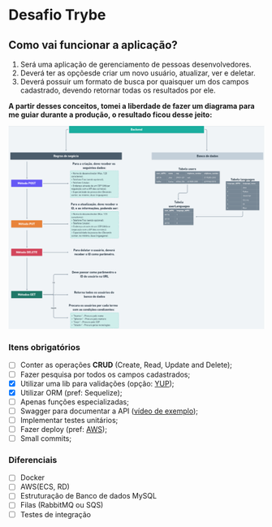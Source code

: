 # Desafio Trybe

## Como vai funcionar a aplicação?

1. Será uma aplicação de gerenciamento de pessoas desenvolvedores.
2. Deverá ter as opçõesde criar um novo usuário, atualizar, ver e deletar.
3. Deverá possuir um formato de busca por quaisquer um dos campos cadastrado, devendo retornar todas os resultados por ele.

**A partir desses conceitos, tomei a liberdade de fazer um diagrama para me guiar durante a produção, o resultado ficou desse jeito:**

<img src="assets/Screenshot_20210622_213331.png" alt="Diagrama de produção - Backend" width="600"/>

### Itens obrigatórios

  - [ ] Conter as operações **CRUD** (Create, Read, Update and Delete);
  - [ ] Fazer pesquisa por todos os campos cadastrados;
  - [x] Utilizar uma lib para validações (opção: [YUP](https://youtu.be/Je3RSqmEV-Y));
  - [x] Utilizar ORM (pref: Sequelize);
  - [ ] Apenas funções especializadas;
  - [ ] Swagger para documentar a API ([vídeo de exemplo](https://youtu.be/apouPYPh_as));
  - [ ] Implementar testes unitários;
  - [ ] Fazer deploy (pref: [AWS](https://youtu.be/kqBCHYf_adA));
  - [ ] Small commits;

### Diferenciais
 - [ ] Docker
 - [ ] AWS(ECS, RD)
 - [ ] Estruturação de Banco de dados MySQL
 - [ ] Filas (RabbitMQ ou SQS)
 - [ ] Testes de integração
